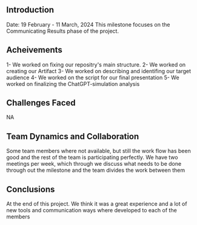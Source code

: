 
## Introduction
Date: 19 February - 11 March, 2024
This milestone focuses on the Communicating Results phase of the project.

## Acheivements
1- We worked on fixing our repositry's main structure.
2- We worked on creating our Artifact
3- We worked on describing and identifing our target audience
4- We worked on the script for our final presentation
5- We worked on finalizing the ChatGPT-simulation analysis

## Challenges Faced
NA 

## Team Dynamics and Collaboration
Some team members where not available, but still the work flow has been good and the rest of the team is participating perfectly.
We have two meetings per week, which through we discuss what needs to be done through out the milestone and the team divides the work between them

## Conclusions
At the end of this project. We think it was a great experience and a lot of new tools and communication ways where developed to each of the members

